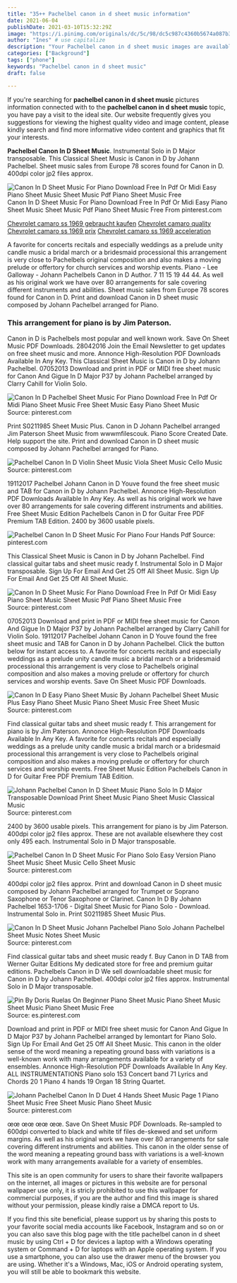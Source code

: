 ```yaml
---
title: "35++ Pachelbel canon in d sheet music information"
date: 2021-06-04
publishDate: 2021-03-10T15:32:29Z
image: "https://i.pinimg.com/originals/dc/5c/98/dc5c987c4360b5674a087b3c01d53c47.gif"
author: "Ines" # use capitalize
description: "Your Pachelbel canon in d sheet music images are available. Pachelbel canon in d sheet music are a topic that is being searched for and liked by netizens now. You can Get the Pachelbel canon in d sheet music files here. Find and Download all royalty-free photos and vectors."
categories: ["Background"]
tags: ["phone"]
keywords: "Pachelbel canon in d sheet music"
draft: false

---
```


If you're searching for **pachelbel canon in d sheet music** pictures information connected with to the **pachelbel canon in d sheet music** topic, you have pay a visit to the ideal  site.  Our website frequently  gives you  suggestions  for viewing  the highest  quality video and image  content, please kindly search and find more informative video content and graphics  that fit your interests.

**Pachelbel Canon In D Sheet Music**. Instrumental Solo in D Major transposable. This Classical Sheet Music is Canon in D by Johann Pachelbel. Sheet music sales from Europe 78 scores found for Canon in D. 400dpi color jp2 files approx.

![Canon In D Sheet Music For Piano Download Free In Pdf Or Midi Easy Piano Sheet Music Sheet Music Pdf Piano Sheet Music Free](https://i.pinimg.com/originals/bf/47/52/bf475232dfd7c9b342f7c98f22e031a3.png "Canon In D Sheet Music For Piano Download Free In Pdf Or Midi Easy Piano Sheet Music Sheet Music Pdf Piano Sheet Music Free")
Canon In D Sheet Music For Piano Download Free In Pdf Or Midi Easy Piano Sheet Music Sheet Music Pdf Piano Sheet Music Free From pinterest.com

[Chevrolet camaro ss 1969 gebraucht kaufen](/chevrolet-camaro-ss-1969-gebraucht-kaufen/)
[Chevrolet camaro quality](/chevrolet-camaro-quality/)
[Chevrolet camaro ss 1969 prix](/chevrolet-camaro-ss-1969-prix/)
[Chevrolet camaro ss 1969 acceleration](/chevrolet-camaro-ss-1969-acceleration/)

A favorite for concerts recitals and especially weddings as a prelude unity candle music a bridal march or a bridesmaid processional this arrangement is very close to Pachelbels original composition and also makes a moving prelude or offertory for church services and worship events. Piano - Lee Galloway - Johann Pachelbels Canon in D Author. 7 11 15 19 44 44. As well as his original work we have over 80 arrangements for sale covering different instruments and abilities. Sheet music sales from Europe 78 scores found for Canon in D. Print and download Canon in D sheet music composed by Johann Pachelbel arranged for Piano.

### This arrangement for piano is by Jim Paterson.

Canon in D is Pachelbels most popular and well known work. Save On Sheet Music PDF Downloads. 28042016 Join the Email Newsletter to get updates on free sheet music and more. Annonce High-Resolution PDF Downloads Available In Any Key. This Classical Sheet Music is Canon in D by Johann Pachelbel. 07052013 Download and print in PDF or MIDI free sheet music for Canon And Gigue In D Major P37 by Johann Pachelbel arranged by Clarry Cahill for Violin Solo.


![Canon In D Pachelbel Sheet Music For Piano Download Free In Pdf Or Midi Piano Sheet Music Free Sheet Music Easy Piano Sheet Music](https://i.pinimg.com/originals/79/10/fd/7910fd6c5b75b8af4fe14f9a89109cb3.png "Canon In D Pachelbel Sheet Music For Piano Download Free In Pdf Or Midi Piano Sheet Music Free Sheet Music Easy Piano Sheet Music")
Source: pinterest.com

Print S0211985 Sheet Music Plus. Canon in D Johann Pachelbel arranged Jim Paterson Sheet Music from wwwmfilescouk. Piano Score Created Date. Help support the site. Print and download Canon in D sheet music composed by Johann Pachelbel arranged for Piano.

![Pachelbel Canon In D Violin Sheet Music Viola Sheet Music Cello Music](https://i.pinimg.com/originals/74/2a/2b/742a2b197d0e9793f6af1607c3a9b127.png "Pachelbel Canon In D Violin Sheet Music Viola Sheet Music Cello Music")
Source: pinterest.com

19112017 Pachelbel Johann Canon in D Youve found the free sheet music and TAB for Canon in D by Johann Pachelbel. Annonce High-Resolution PDF Downloads Available In Any Key. As well as his original work we have over 80 arrangements for sale covering different instruments and abilities. Free Sheet Music Edition Pachelbels Canon in D for Guitar Free PDF Premium TAB Edition. 2400 by 3600 usable pixels.

![Pachelbel Canon In D Sheet Music For Piano Four Hands Pdf](https://i.pinimg.com/originals/4e/d5/3b/4ed53bc230eec89a1b453ef93e065dce.gif "Pachelbel Canon In D Sheet Music For Piano Four Hands Pdf")
Source: pinterest.com

This Classical Sheet Music is Canon in D by Johann Pachelbel. Find classical guitar tabs and sheet music ready f. Instrumental Solo in D Major transposable. Sign Up For Email And Get 25 Off All Sheet Music. Sign Up For Email And Get 25 Off All Sheet Music.

![Canon In D Sheet Music For Piano Download Free In Pdf Or Midi Easy Piano Sheet Music Sheet Music Pdf Piano Sheet Music Free](https://i.pinimg.com/originals/bf/47/52/bf475232dfd7c9b342f7c98f22e031a3.png "Canon In D Sheet Music For Piano Download Free In Pdf Or Midi Easy Piano Sheet Music Sheet Music Pdf Piano Sheet Music Free")
Source: pinterest.com

07052013 Download and print in PDF or MIDI free sheet music for Canon And Gigue In D Major P37 by Johann Pachelbel arranged by Clarry Cahill for Violin Solo. 19112017 Pachelbel Johann Canon in D Youve found the free sheet music and TAB for Canon in D by Johann Pachelbel. Click the button below for instant access to. A favorite for concerts recitals and especially weddings as a prelude unity candle music a bridal march or a bridesmaid processional this arrangement is very close to Pachelbels original composition and also makes a moving prelude or offertory for church services and worship events. Save On Sheet Music PDF Downloads.

![Canon In D Easy Piano Sheet Music By Johann Pachelbel Sheet Music Plus Easy Piano Sheet Music Piano Sheet Music Free Sheet Music](https://i.pinimg.com/originals/39/66/4f/39664f65552fdf0ac3949300669743f4.png "Canon In D Easy Piano Sheet Music By Johann Pachelbel Sheet Music Plus Easy Piano Sheet Music Piano Sheet Music Free Sheet Music")
Source: pinterest.com

Find classical guitar tabs and sheet music ready f. This arrangement for piano is by Jim Paterson. Annonce High-Resolution PDF Downloads Available In Any Key. A favorite for concerts recitals and especially weddings as a prelude unity candle music a bridal march or a bridesmaid processional this arrangement is very close to Pachelbels original composition and also makes a moving prelude or offertory for church services and worship events. Free Sheet Music Edition Pachelbels Canon in D for Guitar Free PDF Premium TAB Edition.

![Johann Pachelbel Canon In D Sheet Music Piano Solo In D Major Transposable Download Print Sheet Music Piano Sheet Music Classical Music](https://i.pinimg.com/originals/2d/d3/80/2dd3809b6429c1de7307a859f0827656.gif "Johann Pachelbel Canon In D Sheet Music Piano Solo In D Major Transposable Download Print Sheet Music Piano Sheet Music Classical Music")
Source: pinterest.com

2400 by 3600 usable pixels. This arrangement for piano is by Jim Paterson. 400dpi color jp2 files approx. These are not available elsewhere they cost only 495 each. Instrumental Solo in D Major transposable.

![Pachelbel Canon In D Sheet Music For Piano Solo Easy Version Piano Sheet Music Sheet Music Cello Sheet Music](https://i.pinimg.com/originals/ca/08/2b/ca082bd2adb55675431850e693cfc216.gif "Pachelbel Canon In D Sheet Music For Piano Solo Easy Version Piano Sheet Music Sheet Music Cello Sheet Music")
Source: pinterest.com

400dpi color jp2 files approx. Print and download Canon in D sheet music composed by Johann Pachelbel arranged for Trumpet or Soprano Saxophone or Tenor Saxophone or Clarinet. Canon In D By Johann Pachelbel 1653-1706 - Digital Sheet Music for Piano Solo - Download. Instrumental Solo in. Print S0211985 Sheet Music Plus.

![Canon In D Sheet Music Johann Pachelbel Piano Solo Johann Pachelbel Sheet Music Notes Sheet Music](https://i.pinimg.com/originals/60/fd/69/60fd69998e5735909b3999a235aeb91b.png "Canon In D Sheet Music Johann Pachelbel Piano Solo Johann Pachelbel Sheet Music Notes Sheet Music")
Source: pinterest.com

Find classical guitar tabs and sheet music ready f. Buy Canon in D TAB from Werner Guitar Editions My dedicated store for free and premium guitar editions. Pachelbels Canon in D We sell downloadable sheet music for Canon in D by Johann Pachelbel. 400dpi color jp2 files approx. Instrumental Solo in D Major transposable.

![Pin By Doris Ruelas On Beginner Piano Sheet Music Piano Sheet Music Sheet Music Piano Sheet Music Free](https://i.pinimg.com/originals/ee/43/3c/ee433cca4d546650f1b3e240d96e8283.gif "Pin By Doris Ruelas On Beginner Piano Sheet Music Piano Sheet Music Sheet Music Piano Sheet Music Free")
Source: es.pinterest.com

Download and print in PDF or MIDI free sheet music for Canon And Gigue In D Major P37 by Johann Pachelbel arranged by lemontart for Piano Solo. Sign Up For Email And Get 25 Off All Sheet Music. This canon in the older sense of the word meaning a repeating ground bass with variations is a well-known work with many arrangements available for a variety of ensembles. Annonce High-Resolution PDF Downloads Available In Any Key. ALL INSTRUMENTATIONS Piano solo 153 Concert band 71 Lyrics and Chords 20 1 Piano 4 hands 19 Organ 18 String Quartet.

![Johann Pachelbel Canon In D Duet 4 Hands Sheet Music Page 1 Piano Sheet Music Free Sheet Music Piano Sheet Music](https://i.pinimg.com/originals/dc/5c/98/dc5c987c4360b5674a087b3c01d53c47.gif "Johann Pachelbel Canon In D Duet 4 Hands Sheet Music Page 1 Piano Sheet Music Free Sheet Music Piano Sheet Music")
Source: pinterest.com

œœ œœ œœ œœ. Save On Sheet Music PDF Downloads. Re-sampled to 600dpi converted to black and white tif files de-skewed and set uniform margins. As well as his original work we have over 80 arrangements for sale covering different instruments and abilities. This canon in the older sense of the word meaning a repeating ground bass with variations is a well-known work with many arrangements available for a variety of ensembles.

This site is an open community for users to share their favorite wallpapers on the internet, all images or pictures in this website are for personal wallpaper use only, it is stricly prohibited to use this wallpaper for commercial purposes, if you are the author and find this image is shared without your permission, please kindly raise a DMCA report to Us.

If you find this site beneficial, please support us by sharing this posts to your favorite social media accounts like Facebook, Instagram and so on or you can also save this blog page with the title pachelbel canon in d sheet music by using Ctrl + D for devices a laptop with a Windows operating system or Command + D for laptops with an Apple operating system. If you use a smartphone, you can also use the drawer menu of the browser you are using. Whether it's a Windows, Mac, iOS or Android operating system, you will still be able to bookmark this website.
